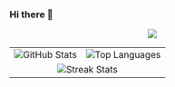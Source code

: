 ### Hi there 👋

<p align="center">
    <img src="https://skillicons.dev/icons?i=docker,py,cpp,java,ocaml,mysql,ts,html,vscode,idea,git,linux" />
  </a>

<table align="center">
  <tr>
    <td>
      <img src="https://github-readme-stats-arasgungore.vercel.app/api?username=fabaindaiz&hide_border=true&show_icons=true&count_private=true" alt="GitHub Stats" />
    </td>
    <td>
      <img src="https://github-readme-stats-arasgungore.vercel.app/api/top-langs/?username=fabaindaiz&hide_border=true&langs_count=8&layout=compact&count_private=true" alt="Top Languages" />
    </td>
  </tr>
  <tr>
    <td colspan=2 align="center">
      <img src="http://github-readme-streak-stats.herokuapp.com?user=fabaindaiz&hide_border=true&background=f6f8fa&currStreakLabel=000000&date_format=j%20M%5B%20Y%5D" alt="Streak Stats" />
    </td>
  </tr>
</table>

<!--
**fabaindaiz/fabaindaiz** is a ✨ _special_ ✨ repository because its `README.md` (this file) appears on your GitHub profile.

Here are some ideas to get you started:

- 🔭 I’m currently working on ...
- 🌱 I’m currently learning ...
- 👯 I’m looking to collaborate on ...
- 🤔 I’m looking for help with ...
- 💬 Ask me about ...
- 📫 How to reach me: ...
- 😄 Pronouns: ...
- ⚡ Fun fact: ...
-->
